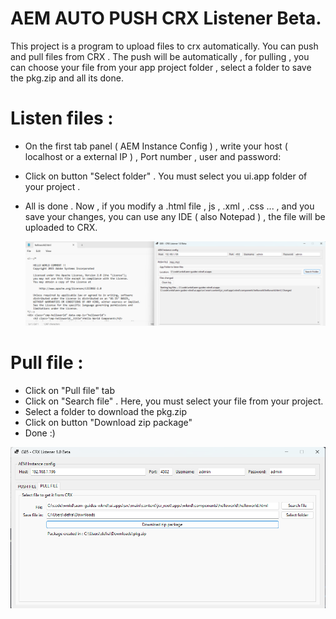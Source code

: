 # AEM AUTO PUSH CRX Listener Beta.

This project is a program to upload files to crx automatically. You can push and pull files from CRX . The push will be automatically , for pulling , you can choose your file from your app project folder , select a folder to save the pkg.zip and all its done.


# Listen files :
  
- On the first tab panel ( AEM Instance Config ) , write your host ( localhost or a external IP ) , Port number , user and password:
- Click on button "Select folder" . You must select you ui.app folder of your project .
- All is done . Now , if you modify a .html file , js , .xml , .css ... , and you save your changes, you can use any IDE ( also Notepad ) , the file will be uploaded to CRX.

  ![fibob](https://github.com/tsw1985/AEM_Push_CRX/blob/master/demo.png)

# Pull file :

- Click on "Pull file" tab
- Click on "Search file" . Here, you must select your file from your project.
- Select a folder to download the pkg.zip
- Click on button "Download zip package"
- Done :)

![fibob](https://github.com/tsw1985/AEM_Push_CRX/blob/master/pulldemo.png)

